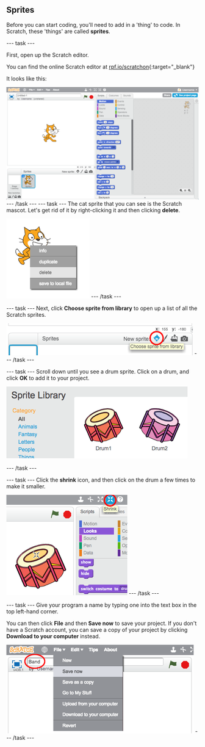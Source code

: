 ## Sprites

Before you can start coding, you'll need to add in a 'thing' to code. In Scratch, these 'things' are called __sprites__.

--- task ---

First, open up the Scratch editor. 

You can find the online Scratch editor at [rpf.io/scratchon](http://rpf.io/scratchon){:target="_blank"} 

It looks like this:

![screenshot](images/band-scratch.png)
--- /task ---
--- task ---
The cat sprite that you can see is the Scratch mascot. Let's get rid of it by right-clicking it and then clicking **delete**.

![screenshot](images/band-delete.png)
--- /task ---

--- task ---
Next, click **Choose sprite from library** to open up a list of all the Scratch sprites.

![screenshot](images/band-sprite-library.png)
--- /task ---

--- task ---
Scroll down until you see a drum sprite. Click on a drum, and click **OK** to add it to your project.

![screenshot](images/band-sprite-drum.png)

--- /task ---

--- task ---
Click the **shrink** icon, and then click on the drum a few times to make it smaller.

![screenshot](images/band-shrink.png)
--- /task ---

--- task ---
Give your program a name by typing one into the text box in the top left-hand corner.

You can then click **File** and then **Save now** to save your project. If you don't have a Scratch account, you can save a copy of your project by clicking **Download to your computer** instead.

![screenshot](images/band-save.png)
--- /task ---
